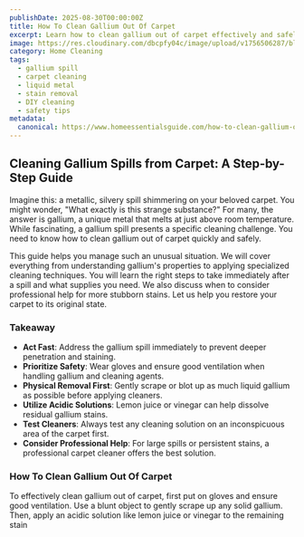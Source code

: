 ```yaml
---
publishDate: 2025-08-30T00:00:00Z
title: How To Clean Gallium Out Of Carpet
excerpt: Learn how to clean gallium out of carpet effectively and safely with our comprehensive guide. Tackle liquid metal spills at home.
image: https://res.cloudinary.com/dbcpfy04c/image/upload/v1756506287/blog_image_1756506287_h5icvh.webp
category: Home Cleaning
tags:
  - gallium spill
  - carpet cleaning
  - liquid metal
  - stain removal
  - DIY cleaning
  - safety tips
metadata:
  canonical: https://www.homeessentialsguide.com/how-to-clean-gallium-out-of-carpet
---
```


## Cleaning Gallium Spills from Carpet: A Step-by-Step Guide

Imagine this: a metallic, silvery spill shimmering on your beloved carpet. You might wonder, "What exactly is this strange substance?" For many, the answer is gallium, a unique metal that melts at just above room temperature. While fascinating, a gallium spill presents a specific cleaning challenge. You need to know how to clean gallium out of carpet quickly and safely.

This guide helps you manage such an unusual situation. We will cover everything from understanding gallium's properties to applying specialized cleaning techniques. You will learn the right steps to take immediately after a spill and what supplies you need. We also discuss when to consider professional help for more stubborn stains. Let us help you restore your carpet to its original state.

### Takeaway

*   **Act Fast**: Address the gallium spill immediately to prevent deeper penetration and staining.
*   **Prioritize Safety**: Wear gloves and ensure good ventilation when handling gallium and cleaning agents.
*   **Physical Removal First**: Gently scrape or blot up as much liquid gallium as possible before applying cleaners.
*   **Utilize Acidic Solutions**: Lemon juice or vinegar can help dissolve residual gallium stains.
*   **Test Cleaners**: Always test any cleaning solution on an inconspicuous area of the carpet first.
*   **Consider Professional Help**: For large spills or persistent stains, a professional carpet cleaner offers the best solution.

### How To Clean Gallium Out Of Carpet

To effectively clean gallium out of carpet, first put on gloves and ensure good ventilation. Use a blunt object to gently scrape up any solid gallium. Then, apply an acidic solution like lemon juice or vinegar to the remaining stain